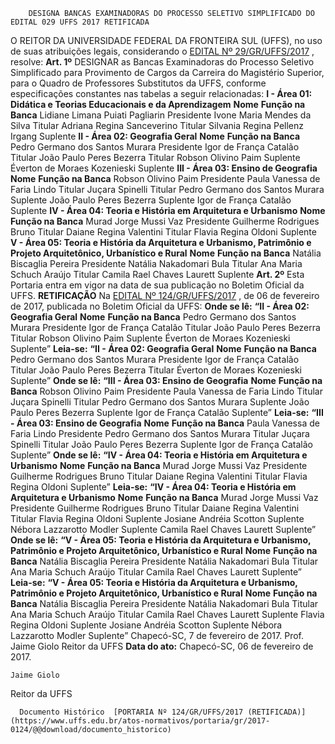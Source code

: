         DESIGNA BANCAS EXAMINADORAS DO PROCESSO SELETIVO SIMPLIFICADO DO EDITAL 029 UFFS 2017 RETIFICADA  

 O REITOR DA UNIVERSIDADE FEDERAL DA FRONTEIRA SUL (UFFS), no uso de suas atribuições legais, considerando o [EDITAL Nº 29/GR/UFFS/2017](https://www.uffs.edu.br/atos-normativos/edital/gr/2017-0029)  , resolve:   **Art. 1º** DESIGNAR as Bancas Examinadoras do Processo Seletivo Simplificado para Provimento de Cargos da Carreira do Magistério Superior, para o Quadro de Professores Substitutos da UFFS, conforme especificações constantes nas tabelas a seguir relacionadas: **I - Área 01: Didática e Teorias Educacionais e da Aprendizagem**      **Nome**    **Função na Banca**      Lidiane Limana Puiati Pagliarin   Presidente     Ivone Maria Mendes da Silva   Titular     Adriana Regina Sanceverino   Titular     Silvania Regina Pellenz Irgang   Suplente      **II - Área 02: Geografia Geral**      **Nome**    **Função na Banca**      Pedro Germano dos Santos Murara   Presidente     Igor de França Catalão   Titular     João Paulo Peres Bezerra   Titular     Robson Olivino Paim   Suplente     Éverton de Moraes Kozenieski   Suplente      **III - Área 03: Ensino de Geografia**      **Nome**    **Função na Banca**      Robson Olivino Paim   Presidente     Paula Vanessa de Faria Lindo   Titular     Juçara Spinelli   Titular     Pedro Germano dos Santos Murara   Suplente     João Paulo Peres Bezerra   Suplente     Igor de França Catalão   Suplente      **IV - Área 04: Teoria e História em Arquitetura e Urbanismo**      **Nome**    **Função na Banca**      Murad Jorge Mussi Vaz   Presidente     Guilherme Rodrigues Bruno   Titular     Daiane Regina Valentini   Titular     Flavia Regina Oldoni   Suplente      **V - Área 05: Teoria e História da Arquitetura e Urbanismo, Patrimônio e Projeto Arquitetônico, Urbanístico e Rural**      **Nome**    **Função na Banca**      Natália Biscaglia Pereira   Presidente     Natália Nakadomari Bula   Titular     Ana Maria Schuch Araújo   Titular     Camila Rael Chaves Laurett   Suplente       **Art. 2º** Esta Portaria entra em vigor na data de sua publicação no Boletim Oficial da UFFS.   **RETIFICAÇÃO**  Na [EDITAL Nº 124/GR/UFFS/2017](https://www.uffs.edu.br/atos-normativos/edital/gr/2017-0124)  , de 06 de fevereiro de 2017, publicada no Boletim Oficial da UFFS: **Onde se lê:**  **“II - Área 02: Geografia Geral**      **Nome**    **Função na Banca**      Pedro Germano dos Santos Murara   Presidente     Igor de França Catalão   Titular     João Paulo Peres Bezerra   Titular     Robson Olivino Paim   Suplente     Éverton de Moraes Kozenieski   Suplente”       **Leia-se:**  **“II - Área 02: Geografia Geral**      **Nome**    **Função na Banca**      Pedro Germano dos Santos Murara   Presidente     Igor de França Catalão   Titular     João Paulo Peres Bezerra   Titular     Éverton de Moraes Kozenieski   Suplente”       **Onde se lê:**  **“III - Área 03: Ensino de Geografia**      **Nome**    **Função na Banca**      Robson Olivino Paim   Presidente     Paula Vanessa de Faria Lindo   Titular     Juçara Spinelli   Titular     Pedro Germano dos Santos Murara   Suplente     João Paulo Peres Bezerra   Suplente     Igor de França Catalão   Suplente”       **Leia-se:**  **“III - Área 03: Ensino de Geografia**      **Nome**    **Função na Banca**      Paula Vanessa de Faria Lindo   Presidente     Pedro Germano dos Santos Murara   Titular     Juçara Spinelli   Titular     João Paulo Peres Bezerra   Suplente     Igor de França Catalão   Suplente”       **Onde se lê:**  **“IV - Área 04: Teoria e História em Arquitetura e Urbanismo**      **Nome**    **Função na Banca**      Murad Jorge Mussi Vaz   Presidente     Guilherme Rodrigues Bruno   Titular     Daiane Regina Valentini   Titular     Flavia Regina Oldoni   Suplente”       **Leia-se:**  **“IV - Área 04: Teoria e História em Arquitetura e Urbanismo**      **Nome**    **Função na Banca**      Murad Jorge Mussi Vaz   Presidente     Guilherme Rodrigues Bruno   Titular     Daiane Regina Valentini   Titular     Flavia Regina Oldoni   Suplente     Josiane Andréia Scotton   Suplente     Nébora Lazzarotto Modler   Suplente     Camila Rael Chaves Laurett   Suplente”       **Onde se lê:**  **“V - Área 05: Teoria e História da Arquitetura e Urbanismo, Patrimônio e Projeto Arquitetônico, Urbanístico e Rural**      **Nome**    **Função na Banca**      Natália Biscaglia Pereira   Presidente     Natália Nakadomari Bula   Titular     Ana Maria Schuch Araújo   Titular     Camila Rael Chaves Laurett   Suplente”       **Leia-se:**  **“V - Área 05: Teoria e História da Arquitetura e Urbanismo, Patrimônio e Projeto Arquitetônico, Urbanístico e Rural**      **Nome**    **Função na Banca**      Natália Biscaglia Pereira   Presidente     Natália Nakadomari Bula   Titular     Ana Maria Schuch Araújo   Titular     Camila Rael Chaves Laurett   Suplente     Flavia Regina Oldoni   Suplente     Josiane Andréia Scotton   Suplente     Nébora Lazzarotto Modler   Suplente”        Chapecó-SC, 7 de fevereiro de 2017.   Prof. Jaime Giolo Reitor da UFFS    **Data do ato:** Chapecó-SC, 06 de fevereiro de 2017.   
 

    Jaime Giolo   
 Reitor da UFFS 

      Documento Histórico  [PORTARIA Nº 124/GR/UFFS/2017 (RETIFICADA)](https://www.uffs.edu.br/atos-normativos/portaria/gr/2017-0124/@@download/documento_historico)     
      
